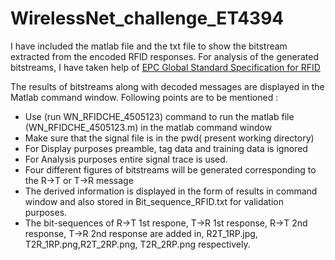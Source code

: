 # WirelessNet_challenge_ET4394

I have included the matlab file and the txt file to show the bitstream extracted from the encoded RFID responses.
For analysis of the generated bitstreams, I have taken help of [EPC Global Standard Specification for RFID](http://www.gs1.org/sites/default/files/docs/epc/uhfc1g2_1_2_0-standard-20080511.pdf)

The results of bitstreams along with decoded messages are displayed in the Matlab command window.
Following points are to be mentioned :
* Use (run WN_RFIDCHE_4505123) command to run the matlab file (WN_RFIDCHE_4505123.m) in the matlab command window
* Make sure that the signal file is in the pwd( present working directory)
* For Display purposes preamble, tag data and training data is ignored
* For Analysis purposes entire signal trace is used.
* Four different figures of bitstreams will be generated corresponding to the R->T or T->R message
* The derived information is displayed in the form of results in command window and also stored in Bit_sequence_RFID.txt for validation purposes.
* The bit-sequences of R->T 1st respone, T->R 1st response, R->T 2nd response, T->R 2nd response are added in, R2T_1RP.jpg, T2R_1RP.png,R2T_2RP.png, T2R_2RP.png respectively.
